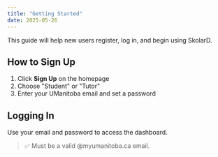 ```yaml
---
title: "Getting Started"
date: 2025-05-26
---
```


This guide will help new users register, log in, and begin using SkolarD.

## How to Sign Up
1. Click **Sign Up** on the homepage
2. Choose "Student" or "Tutor"
3. Enter your UManitoba email and set a password

## Logging In
Use your email and password to access the dashboard.

> ✅ Must be a valid @myumanitoba.ca email.
